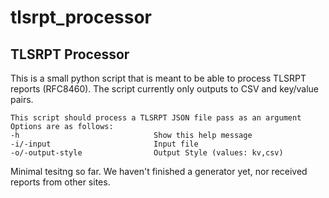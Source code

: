 # tlsrpt_processor


## TLSRPT Processor

This is a small python script that is meant to be able to process TLSRPT reports (RFC8460).  The script currently only outputs to CSV and key/value pairs.

```
This script should process a TLSRPT JSON file pass as an argument
Options are as follows:
-h                              Show this help message
-i/-input                       Input file
-o/-output-style                Output Style (values: kv,csv)
```

Minimal tesitng so far.  We haven't finished a generator yet, nor received reports from other sites.
